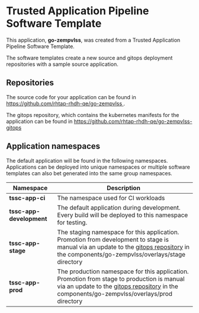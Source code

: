# Trusted Application Pipeline Software Template

This application, **go-zempvlss**, was created from a Trusted Application Pipeline Software Template.

The software templates create a new source and gitops deployment repositories with a sample source application. 

## Repositories

The source code for your application can be found in [https://github.com/rhtap-rhdh-qe/go-zempvlss ](https://github.com/rhtap-rhdh-qe/go-zempvlss ).
 
The gitops repository, which contains the kubernetes manifests for the application can be found in 
[https://github.com/rhtap-rhdh-qe/go-zempvlss-gitops ](https://github.com/rhtap-rhdh-qe/go-zempvlss-gitops ) 

## Application namespaces 

The default application will be found in the following namespaces. Applications can be deployed into unique namespaces or multiple software templates can also bet generated into the same group namespaces.  

|  Namespace   |  Description   |  
| -------- | -------- |
| **tssc-app-ci** | The namespace used for CI workloads |
| **tssc-app-development** | The default application during development. Every build will be deployed to this namespace for testing. |
| **tssc-app-stage** | The staging namespace for this application. Promotion from development to stage is manual via an update to the [gitops repository](https://github.com/rhtap-rhdh-qe/go-zempvlss-gitops ) in the components/go-zempvlss/overlays/stage directory |
| **tssc-app-prod** | The production namespace for this application. Promotion from stage to production is manual via an update to the [gitops repository](https://github.com/rhtap-rhdh-qe/go-zempvlss-gitops ) in the components/go-zempvlss/overlays/prod directory |